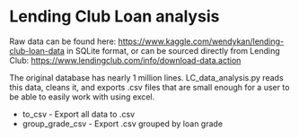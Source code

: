 # Lending Club Loan analysis
Raw data can be found here: https://www.kaggle.com/wendykan/lending-club-loan-data in SQLite format, or can be sourced directly from Lending Club: https://www.lendingclub.com/info/download-data.action

The original database has nearly 1 million lines. LC_data_analysis.py reads this data, cleans it, and exports .csv files that are small enough for a user to be able to easily work with using excel.

* to_csv - Export all data to .csv
* group_grade_csv - Export .csv grouped by loan grade

